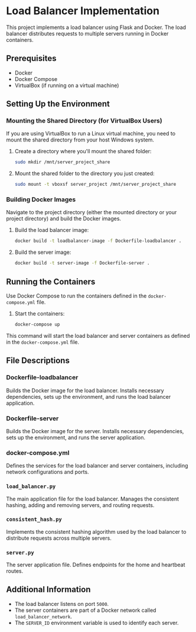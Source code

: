 # Load Balancer Implementation

This project implements a load balancer using Flask and Docker. The load balancer distributes requests to multiple servers running in Docker containers.

## Prerequisites

- Docker
- Docker Compose
- VirtualBox (if running on a virtual machine)

## Setting Up the Environment

### Mounting the Shared Directory (for VirtualBox Users)

If you are using VirtualBox to run a Linux virtual machine, you need to mount the shared directory from your host Windows system.

1. Create a directory where you'll mount the shared folder:
    ```sh
    sudo mkdir /mnt/server_project_share
    ```

2. Mount the shared folder to the directory you just created:
    ```sh
    sudo mount -t vboxsf server_project /mnt/server_project_share
    ```

### Building Docker Images

Navigate to the project directory (either the mounted directory or your project directory) and build the Docker images.

1. Build the load balancer image:
    ```sh
    docker build -t loadbalancer-image -f Dockerfile-loadbalancer .
    ```

2. Build the server image:
    ```sh
    docker build -t server-image -f Dockerfile-server .
    ```

## Running the Containers

Use Docker Compose to run the containers defined in the `docker-compose.yml` file.

1. Start the containers:
    ```sh
    docker-compose up
    ```

This command will start the load balancer and server containers as defined in the `docker-compose.yml` file.

## File Descriptions

### Dockerfile-loadbalancer

Builds the Docker image for the load balancer. Installs necessary dependencies, sets up the environment, and runs the load balancer application.

### Dockerfile-server

Builds the Docker image for the server. Installs necessary dependencies, sets up the environment, and runs the server application.

### docker-compose.yml

Defines the services for the load balancer and server containers, including network configurations and ports.

### `load_balancer.py`

The main application file for the load balancer. Manages the consistent hashing, adding and removing servers, and routing requests.

### `consistent_hash.py`

Implements the consistent hashing algorithm used by the load balancer to distribute requests across multiple servers.

### `server.py`

The server application file. Defines endpoints for the home and heartbeat routes.

## Additional Information

- The load balancer listens on port `5000`.
- The server containers are part of a Docker network called `load_balancer_network`.
- The `SERVER_ID` environment variable is used to identify each server.


